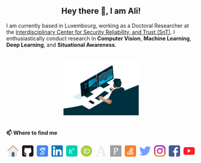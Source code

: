 <h2 style="text-align: center;">Hey there 👋, I am Ali!</h2>

I am currently based in Luxembourg, working as a Doctoral Researcher at the [Interdisciplinary Center for Security Reliability, and Trust (SnT)](https://wwwen.uni.lu/snt "Interdisciplinary Center for Security Reliability, and Trust (SnT)"). I enthusiastically conduct research in **Computer Vision**, **Machine Learning**, **Deep Learning**, and **Situational Awareness**.

<p align="center">
    <img src="programmer.gif" alt="Programmer" style="margin: 15px; justify-content: center;"/>
</p>

#### 📫 Where to find me

<div style="display: grid; gap: 4px; grid-auto-flow: column;" align="center">
    <a href="https://wwwen.uni.lu/snt/people/ali_tourani" target="_blank"><img src="logos/home.svg" width="30px" alt="Home" /></a>
    <a href="https://github.com/alitourani" target="_blank"><img src="logos/github.svg" width="30px" alt="GitHub" /></a>
    <a href="http://scholar.google.com/citations?user=_VkNRkUAAAAJ&hl=en" target="_blank"><img src="logos/gscholar.svg" width="30px" alt="Google Scholar" /></a>
    <a href="https://ir.linkedin.com/in/alitourani" target="_blank"><img src="logos/linkedin.svg" width="30px" alt="LinkedIn" /></a>
    <a href="https://www.researchgate.net/profile/Ali_Tourani" target="_blank"><img src="logos/researchgate.svg" width="30px" alt="Researchgate" /></a>
    <a href="https://orcid.org/0000-0002-6955-1172" target="_blank"><img src="logos/orcid.svg" width="30px" alt="ORCID" /></a>
    <a href="https://uni-lu.academia.edu/AliTourani" target="_blank"><img src="logos/academia.svg" width="30px" alt="Academia" /></a>
    <a href="https://publons.com/researcher/4901888/ali-tourani/" target="_blank"><img src="logos/publons.svg" width="30px" alt="Publons" /></a>
    <a href="https://stackoverflow.com/users/2425822/alex-trn" target="_blank"><img src="logos/stackoverflow.svg" width="30px" alt="StackOverflow" /></a>
    <a href="https://twitter.com/a_tourani" target="_blank"><img src="logos/twitter.svg" width="30px" alt="Twitter" /></a>
    <a href="https://www.instagram.com/alitourani_" target="_blank"><img src="logos/instagram.svg" width="30px" alt="Instagram" /></a>
    <a href="https://www.facebook.com/ali.tourani/" target="_blank"><img src="logos/facebook.svg" width="30px" alt="Facebook" /></a>
    <a href="https://www.youtube.com/channel/UCYdzpT7xd0IJl0u7OF7uZ6A" target="_blank"><img src="logos/youtube.svg" width="30px" alt="YouTube" /></a>
</div>

